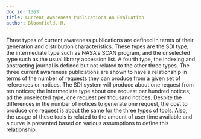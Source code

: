 ```yaml
---
doc_id: 1363
title: Current Awareness Publications An Evaluation
author: Bloomfield, M.
---
```


Three types of current awareness publications
are defined in terms of their generation
and distribution characteristics.  These
types are the SDI type, the intermediate type
such as NASA's SCAN program, and the unselected
type such as the usual library accession
list.  A fourth type, the indexing and
abstracting journal is defined but not related
to the other three types.  The three current
awareness publications are shown to have a
relationship in terms of the number of
requests they can produce from a given set of
references or notices.  The SDI system will
produce about one request from ten notices;
the intermediate type about one request per
hundred notices; ad the unselected type,
one request per thousand notices.  Despite
the differences in the number of notices to
generate one request, the cost to produce one
request is about the same for the three types
of tools.  Also, the usage of these tools is
related to the amount of user time available
and a curve is presented based on various
assumptions to define this relationship.
